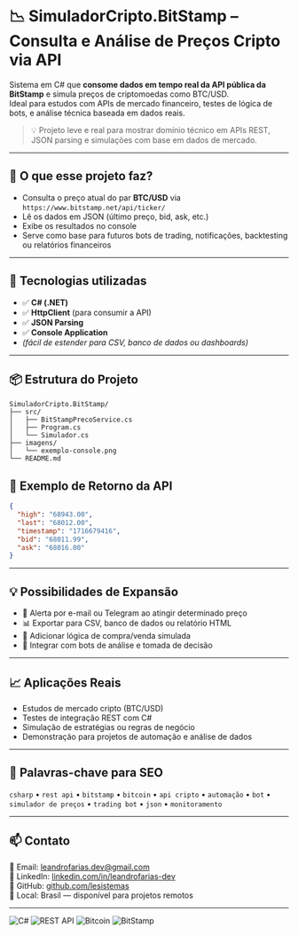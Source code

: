 # 📉 SimuladorCripto.BitStamp – Consulta e Análise de Preços Cripto via API

Sistema em C# que **consome dados em tempo real da API pública da BitStamp** e simula preços de criptomoedas como BTC/USD.  
Ideal para estudos com APIs de mercado financeiro, testes de lógica de bots, e análise técnica baseada em dados reais.

> 💡 Projeto leve e real para mostrar domínio técnico em APIs REST, JSON parsing e simulações com base em dados de mercado.

<!-- 🔷 IMAGEM DE CAPA (opcional)
Ex: um print do console rodando ou um mockup com o logo da BitStamp
Substituir abaixo:
![Banner ou preview](imagens/banner-simulador.png)
-->

---

## 🧠 O que esse projeto faz?

- Consulta o preço atual do par **BTC/USD** via `https://www.bitstamp.net/api/ticker/`
- Lê os dados em JSON (último preço, bid, ask, etc.)
- Exibe os resultados no console
- Serve como base para futuros bots de trading, notificações, backtesting ou relatórios financeiros

<!-- 🔷 FLUXOGRAMA DO FUNCIONAMENTO (opcional)
Exemplo de diagrama de blocos:
[Input API] ➜ [Service HTTP] ➜ [Parse JSON] ➜ [Exibe Resultado]
Adicionar imagem:
![Fluxograma](imagens/fluxo-bitstamp.png)
-->

---

## 🚀 Tecnologias utilizadas

- ✅ **C# (.NET)**
- ✅ **HttpClient** (para consumir a API)
- ✅ **JSON Parsing**
- ✅ **Console Application**
- *(fácil de estender para CSV, banco de dados ou dashboards)*

---


## 📦 Estrutura do Projeto


```plaintext
SimuladorCripto.BitStamp/
├── src/
│   ├── BitStampPrecoService.cs
│   ├── Program.cs
│   └── Simulador.cs
├── imagens/
│   └── exemplo-console.png
└── README.md
```
## 📸 Exemplo de Retorno da API

```json  
{
  "high": "68943.00",
  "last": "68012.00",
  "timestamp": "1716679416",
  "bid": "68011.99",
  "ask": "68016.00"
}
```
<!-- 🔷 PRINT DO CONSOLE (opcional)
Exibir o resultado real no console C# após consumir a API.
Substituir abaixo:
![Exemplo Console](imagens/exemplo-console.png)
-->

---

## 💡 Possibilidades de Expansão

- 🔔 Alerta por e-mail ou Telegram ao atingir determinado preço
- 📊 Exportar para CSV, banco de dados ou relatório HTML
- 🧠 Adicionar lógica de compra/venda simulada
- 🤖 Integrar com bots de análise e tomada de decisão

---

## 📈 Aplicações Reais

- Estudos de mercado cripto (BTC/USD)
- Testes de integração REST com C#
- Simulação de estratégias ou regras de negócio
- Demonstração para projetos de automação e análise de dados

---

## 🧩 Palavras-chave para SEO

`csharp` • `rest api` • `bitstamp` • `bitcoin` • `api cripto` • `automação` • `bot` • `simulador de preços` • `trading bot` • `json` • `monitoramento`

---

## 📫 Contato

📧 Email: leandrofarias.dev@gmail.com  
💼 LinkedIn: [linkedin.com/in/leandrofarias-dev](https://www.linkedin.com/in/leandro-farias-40a162286/)  
🔗 GitHub: [github.com/lesistemas](https://github.com/lesistemas)  
📍 Local: Brasil — disponível para projetos remotos

---

<!-- 🧩 RODAPÉ COM BADGES -->
![C#](https://img.shields.io/badge/-C%23-239120?style=flat&logo=csharp&logoColor=white)
![REST API](https://img.shields.io/badge/-REST%20API-black?style=flat&logo=api)
![Bitcoin](https://img.shields.io/badge/-Bitcoin-F7931A?style=flat&logo=bitcoin&logoColor=white)
![BitStamp](https://img.shields.io/badge/-BitStamp-006400?style=flat&logo=data:image/svg+xml;base64,<fake>)
